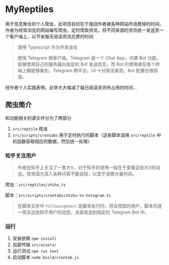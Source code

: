 # MyReptiles

用于信息聚合的个人爬虫，此项目目的在于挽回作者被各种网站所浪费掉的时间。作者为经常浏览的网站编写爬虫，定时爬取资讯，将不同来源的资讯统一发送至一个客户端上，以节省每天阅读资讯花费的时间

> 使用 Typescript 作为开发语言

> 使用 Telegram 做客户端。Telegram 是一个 Chat App，内置 Bot 功能，能够使用自己的服务器向指定的 Bot 发送信息，而 Bot 的使用者在各个终端上都能够看到，Telegram 跨平台。UI 十分简洁美观，Bot 配置也很容易。

经作者个人实践表明，此举大大缩减了每日阅读资讯所占用的时间...

## 爬虫简介
和功能相关的源文件分为了两部分

1. `src/reptile` 爬虫
2. `src/scripts/crontabs` 用于定时执行的脚本（这些脚本调用 `src/reptile` 中的函数获取相应的数据，然后统一处理）

### 知乎关注用户

> 作者在知乎上关注了一票大V，对于知乎的使用一般在于查看这些大V的动态。常常因为深入各种问答不能自拔，以至于浪费大量时间。

爬虫：`src/reptiles/zhihu.ts`

脚本：`src/scripts/crontabs/zhihu-to-telegram.ts`

> 在脚本文件中 `followingUsers` 是脚本执行时，将会爬取的用户，脚本将逐一爬去这些知乎用户的动态，全部发送到指定的 Telegram Bot 中。

### 运行
1. 安装依赖 `npm install`
2. 加密传输 `src/assets/`
3. 运行测试 `npm run test`
4. 启动脚本 `node build/crontab.js`